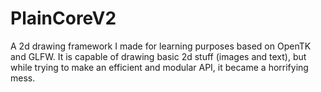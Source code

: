 # PlainCoreV2

A 2d drawing framework I made for learning purposes based on OpenTK and GLFW.
It is capable of drawing basic 2d stuff (images and text), but while trying to make an efficient and modular API, it became a horrifying mess.
